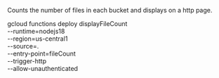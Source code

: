 Counts the number of files in each bucket and displays on a http page.






gcloud functions deploy displayFileCount \
  --runtime=nodejs18 \
  --region=us-central1 \
  --source=. \
  --entry-point=fileCount \
  --trigger-http \
  --allow-unauthenticated